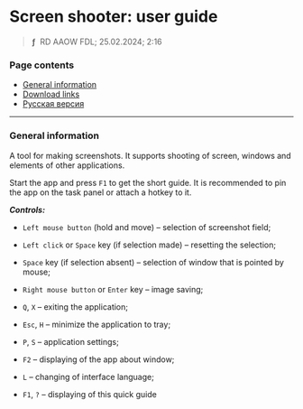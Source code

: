 # Screen shooter: user guide
> **ƒ** &nbsp;RD AAOW FDL; 25.02.2024; 2:16



### Page contents

- [General information](#general-information)
- [Download links](https://adslbarxatov.github.io/DPArray#screen-shooter)
- [Русская версия](https://adslbarxatov.github.io/ScreenShooter/ru)

---

### General information

A tool for making screenshots. It supports shooting of screen, windows and elements
of other applications.

Start the app and press `F1` to get the short guide.
It is recommended to pin the app on the task panel or attach a hotkey to it.

***Controls:***

- `Left mouse button` (hold and move) – selection of screenshot field;
- `Left click` or `Space` key (if selection made) – resetting the selection;
- `Space` key (if selection absent) – selection of window that is pointed by mouse;
- `Right mouse button` or `Enter` key – image saving;

- `Q`, `X` – exiting the application;
- `Esc`, `H` – minimize the application to tray;
- `P`, `S` – application settings;
- `F2` – displaying of the app about window;
- `L` – changing of interface language;
- `F1`, `?` – displaying of this quick guide
